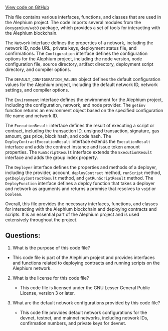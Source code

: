 [View code on GitHub](https://github.com/oxygenium/oxygenium-web3/packages/cli/src/types.ts)

This file contains various interfaces, functions, and classes that are used in the Alephium project. The code imports several modules from the `@oxygenium/web3` package, which provides a set of tools for interacting with the Alephium blockchain. 

The `Network` interface defines the properties of a network, including the network ID, node URL, private keys, deployment status file, and confirmations. The `Configuration` interface defines the configuration options for the Alephium project, including the node version, node configuration file, source directory, artifact directory, deployment script directory, and compiler options. 

The `DEFAULT_CONFIGURATION_VALUES` object defines the default configuration values for the Alephium project, including the default network ID, network settings, and compiler options. 

The `Environment` interface defines the environment for the Alephium project, including the configuration, network, and node provider. The `getEnv` function returns an environment object based on the specified configuration file name and network ID. 

The `ExecutionResult` interface defines the result of executing a script or contract, including the transaction ID, unsigned transaction, signature, gas amount, gas price, block hash, and code hash. The `DeployContractExecutionResult` interface extends the `ExecutionResult` interface and adds the contract instance and issue token amount properties. The `RunScriptResult` interface extends the `ExecutionResult` interface and adds the group index property. 

The `Deployer` interface defines the properties and methods of a deployer, including the provider, account, `deployContract` method, `runScript` method, `getDeployContractResult` method, and `getRunScriptResult` method. The `DeployFunction` interface defines a deploy function that takes a deployer and network as arguments and returns a promise that resolves to `void` or `boolean`. 

Overall, this file provides the necessary interfaces, functions, and classes for interacting with the Alephium blockchain and deploying contracts and scripts. It is an essential part of the Alephium project and is used extensively throughout the project.
## Questions: 
 1. What is the purpose of this code file?
   - This code file is part of the Alephium project and provides interfaces and functions related to deploying contracts and running scripts on the Alephium network.

2. What is the license for this code file?
   - This code file is licensed under the GNU Lesser General Public License, version 3 or later.

3. What are the default network configurations provided by this code file?
   - This code file provides default network configurations for the devnet, testnet, and mainnet networks, including network IDs, confirmation numbers, and private keys for devnet.
